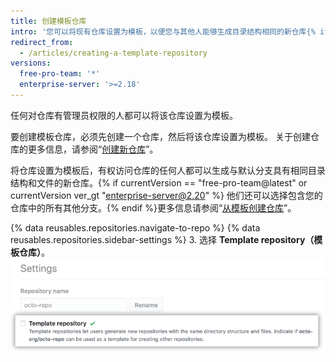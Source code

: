 ```yaml
---
title: 创建模板仓库
intro: '您可以将现有仓库设置为模板，以便您与其他人能够生成目录结构相同的新仓库{% if currentVersion == "free-pro-team@latest" or currentVersion ver_gt "enterprise-server@2.20" %}、分支{% endif %} 和文件。'
redirect_from:
  - /articles/creating-a-template-repository
versions:
  free-pro-team: '*'
  enterprise-server: '>=2.18'
---
```


任何对仓库有管理员权限的人都可以将该仓库设置为模板。

要创建模板仓库，必须先创建一个仓库，然后将该仓库设置为模板。 关于创建仓库的更多信息，请参阅“[创建新仓库](/articles/creating-a-new-repository)”。

将仓库设置为模板后，有权访问仓库的任何人都可以生成与默认分支具有相同目录结构和文件的新仓库。{% if currentVersion == "free-pro-team@latest" or currentVersion ver_gt "enterprise-server@2.20" %} 他们还可以选择包含您的仓库中的所有其他分支。{% endif %}更多信息请参阅“[从模板创建仓库](/articles/creating-a-repository-from-a-template)”。

{% data reusables.repositories.navigate-to-repo %}
{% data reusables.repositories.sidebar-settings %}
3. 选择 **Template repository（模板仓库）**。 ![将仓库设置为模板的复选框](/assets/images/help/repository/template-repository-checkbox.png)

